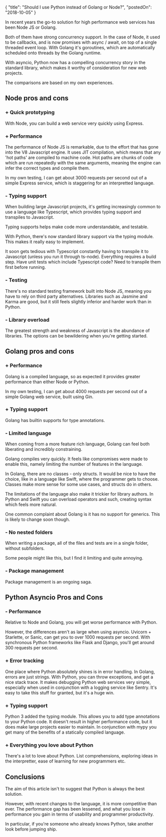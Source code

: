 {
    "title": "Should I use Python instead of Golang or Node?",
    "postedOn": "2018-10-05"
}

<!-- start -->

In recent years the go-to solution for high performance web services has been Node JS or Golang.

Both of them have strong concurrency support. In the case of Node, it used to be callbacks, and is now promises with async / await, on top of a single threaded event loop. With Golang it's goroutines, which are automatically scheduled onto threads by the Golang runtime.

With asyncio, Python now has a compelling concurrency story in the standard library, which makes it worthy of consideration for new web projects.

The comparisons are based on my own experiences.

## Node pros and cons

### + Quick prototyping

With Node, you can build a web service very quickly using Express.

### + Performance

The performance of Node JS is remarkable, due to the effort that has gone into the V8 Javascript engine. It uses JIT compilation, which means that any 'hot paths' are compiled to machine code. Hot paths are chunks of code which are run repeatedly with the same arguments, meaning the engine can infer the correct types and compile them.

In my own testing, I can get about 3000 requests per second out of a simple Express service, which is staggering for an interpretted language.

### - Typing support

When building large Javascript projects, it's getting increasingly common to use a language like Typescript, which provides typing support and transpiles to Javascript.

Typing supports helps make code more understandable, and testable.

With Python, there's now standard library support via the typing module. This makes it really easy to implement.

It soon gets tedious with Typescript constantly having to transpile it to Javascript (unless you run it through ts-node). Everything requires a build step. Have unit tests which include Typescript code? Need to transpile them first before running.

### - Testing

There's no standard testing framework built into Node JS, meaning you have to rely on third party alternatives. Libraries such as Jasmine and Karma are good, but it still feels slightly inferior and harder work than in Python.

### - Library overload

The greatest strength and weakness of Javascript is the abundance of libraries. The options can be bewildering when you're getting started.

## Golang pros and cons

### + Performance

Golang is a compiled language, so as expected it provides greater performance than either Node or Python.

In my own testing, I can get about 4000 requests per second out of a simple Golang web service, built using Gin.

### + Typing support

Golang has builtin supports for type annotations.

### - Limited language

When coming from a more feature rich language, Golang can feel both liberating and incredibly constraining.

Golang compiles very quickly. It feels like compromises were made to enable this, namely limiting the number of features in the language.

In Golang, there are no classes - only structs. It would be nice to have the choice, like in a language like Swift, where the programmer gets to choose. Classes make more sense for some use cases, and structs do in others.

The limitations of the language also make it trickier for library authors. In Python and Swift you can overload operators and such, creating syntax which feels more natural.

One common complaint about Golang is it has no support for generics. This is likely to change soon though.

### - No nested folders

When writing a package, all of the files and tests are in a single folder, without subfolders.

Some people might like this, but I find it limiting and quite annoying.

### - Package management

Package management is an ongoing saga.

## Python Asyncio Pros and Cons

### - Performance

Relative to Node and Golang, you will get worse performance with Python.

However, the differences aren't as large when using asyncio. Uvicorn + Starlette, or Sanic, can get you to over 1000 requests per second. With synchronous Python frameworks like Flask and Django, you'll get around 300 requests per second.

### + Error tracking

One place where Python absolutely shines is in error handling. In Golang, errors are just strings. With Python, you can throw exceptions, and get a nice stack trace. It makes debugging Python web services very simple, especially when used in conjunction with a logging service like Sentry. It's easy to take this stuff for granted, but it's a huge win.

### + Typing support

Python 3 added the typing module. This allows you to add type annotations to your Python code. It doesn't result in higher performance code, but it does make large projects easier to maintain. In conjunction with mypy you get many of the benefits of a statically compiled language.

### + Everything you love about Python

There's a lot to love about Python. List comprehensions, exploring ideas in the interpretter, ease of learning for new programmers etc.

## Conclusions

The aim of this article isn't to suggest that Python is always the best solution.

However, with recent changes to the language, it is more competitive than ever. The performance gap has been lessened, and what you lose in performance you gain in terms of usability and programmer productivity.

In particular, if you're someone who already knows Python, take another look before jumping ship.